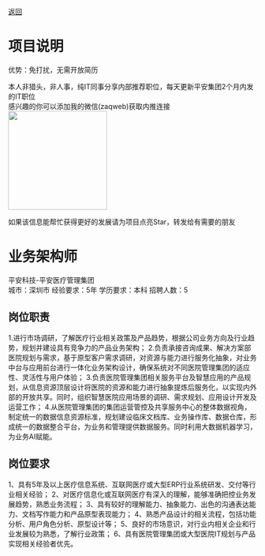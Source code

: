 [返回](../../)

# 项目说明

优势：免打扰，无需开放简历

本人非猎头，非人事，纯IT同事分享内部推荐职位，每天更新平安集团2个月内发的IT职位  
感兴趣的你可以添加我的微信(zaqweb)获取内推连接  
<img src="https://github.com/zaqweb/PA-IT-JOBS/blob/master/WechatICode.jpeg"  height="200" width="200">

如果该信息能帮忙获得更好的发展请为项目点亮Star，转发给有需要的朋友

# 业务架构师
平安科技-平安医疗管理集团  
城市：深圳市 经验要求：5年 学历要求：本科  招聘人数：5

## 岗位职责
1.进行市场调研，了解医疗行业相关政策及产品趋势，根据公司业务方向及行业趋势，规划并建设具有竞争力的产品业务架构；
2.负责承接咨询成果、解决方案部医院规划与需求，基于原型客户需求调研，对资源与能力进行服务化抽象，对业务中台与应用前台进行一体化业务架构设计，确保系统对不同医院管理集团的适应性、灵活性与用户体验；
3.负责医院管理集团相关服务平台及智慧应用的产品规划，从信息资源顶层设计将医院的资源和能力进行抽象提炼后服务化，以实现内外部的开放共享。同时，组织智慧医院应用场景的调研、需求规划、应用设计开发及运营工作；
4.从医院管理集团的集团运营管控及共享服务中心的整体数据视角，制定统一的数据信息资源标准，规划建设临床文档库、业务操作库、数据仓库，形成统一的数据整合平台，为业务和管理提供数据服务。同时利用大数据机器学习，为业务AI赋能。

## 岗位要求
1、具有5年及以上医疗信息系统、互联网医疗或大型ERP行业系统研发、交付等行业相关经验；
2、对医疗信息化或互联网医疗有深入的理解，能够准确把控业务发展趋势，熟悉业务流程；
3、具有较好的理解能力、抽象能力、出色的沟通表达能力、文档写作能力和产品原型表现能力；
4、熟悉产品设计的相关流程，包括功能分析、用户角色分析、原型设计等；
5、良好的市场意识，对行业内相关企业和行业发展较为熟悉，了解行业政策；
6、具有医院管理集团或大型医院IT规划与产品实现相关经验者优先。




